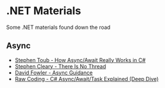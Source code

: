 # .NET Materials
Some .NET materials found down the road

## Async
- [Stephen Toub - How Async/Await Really Works in C#](https://devblogs.microsoft.com/dotnet/how-async-await-really-works/)
- [Stephen Cleary - There Is No Thread](https://blog.stephencleary.com/2013/11/there-is-no-thread.html)
- [David Fowler - Async Guidance](https://github.com/davidfowl/AspNetCoreDiagnosticScenarios/blob/master/AsyncGuidance.md)
- [Raw Coding - C# Async/Await/Task Explained (Deep Dive)](https://www.youtube.com/watch?v=il9gl8MH17s)
